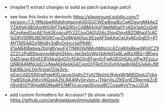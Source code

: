 

- (maybe?) extract changes to solid as patch-package patch

- see how this looks in devtools https://playground.solidjs.com/?version=1.3.7#NobwRAdghgtgpmAXGGUCWEwBowBcCeADgsrgM4Ae2YZA9gK4BOAxiWGjIbY7gAQi9GcCABM4jXgF9eAM0a0YvADo1aAGzQiAtACsyAegDucAEYqA3EogcuPfr2ZCouOAGU0Ac2hqsDpy4BZOBhaX1cAC1pDKVl5RRU6DW09CysrZloIMj4AIXpcXEzeAF5eAApCeUIyAEoSgD5+K14HTMS4ADo1Wg9y3gByOnhccIwPft46-X1eAB4tBebeaZbVgBVwuF4TfMKIXkNMvhMtoUc4ZzgRXkBkwiWhXCZ92Z2CzPqBStpqjvgyMigHi2klm+lee3qSxWq14AHkIGp8LwRlsXBQ+IBEwgOaDUagc4SgECBVkkaQgGSyfGAGXoEFwvjIcFwAGEGHSALolPwXFzuLxQNRlAAMNUsECsjNwAEk6eIAG4CvplOrFRqS1m0vhlVqa8p1ADUvAAjJNfEahRbJmL0m1jrsiqVZnk3vs-gCgcUQDS6XrpPpIeKIDJacxcGgihrZYxlU19oImU9yksWrMIlEDpsIJ7vbgYwBSXgAJhKxVKQskAZhLRA4My0irybm+jThkrVpJZKEonEZRjqrmkZcEn9vhEtGY9HgdI6QNwAFE1MFhLgcvgpSIyiooIRCCoaqKyVYwJJ2UA

- add custom formatters for Accessor? (to show values?) https://github.com/andrewdavey/immutable-devtools